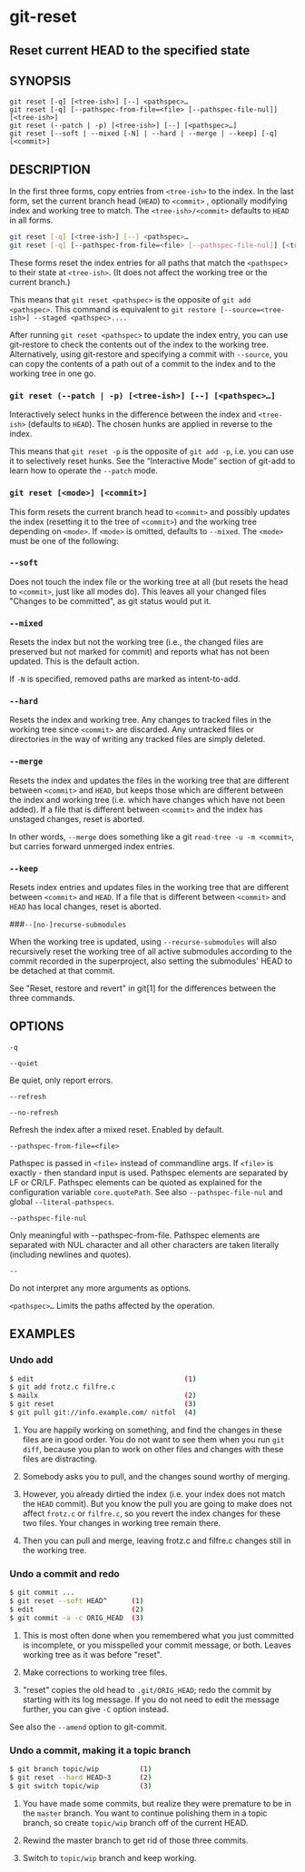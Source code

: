 # git-reset
## Reset current HEAD to the specified state

## SYNOPSIS
``` 
git reset [-q] [<tree-ish>] [--] <pathspec>…​
git reset [-q] [--pathspec-from-file=<file> [--pathspec-file-nul]] [<tree-ish>]
git reset (--patch | -p) [<tree-ish>] [--] [<pathspec>…​]
git reset [--soft | --mixed [-N] | --hard | --merge | --keep] [-q] [<commit>]
```

## DESCRIPTION
In the first three forms, copy entries from `<tree-ish>` to the index. In the last form, set the current branch head (`HEAD`) to `<commit>` , optionally modifying index and working tree to match. The `<tree-ish>/<commit>` defaults to `HEAD` in all forms.

```bash 
git reset [-q] [<tree-ish>] [--] <pathspec>…​
git reset [-q] [--pathspec-from-file=<file> [--pathspec-file-nul]] [<tree-ish>]
```

These forms reset the index entries for all paths that match the `<pathspec>` to their state at `<tree-ish>`. (It does not affect the working tree or the current branch.)

This means that `git reset <pathspec>` is the opposite of `git add <pathspec>`. This command is equivalent to `git restore [--source=<tree-ish>] --staged <pathspec>....`

After running `git reset <pathspec>` to update the index entry, you can use git-restore to check the contents out of the index to the working tree. Alternatively, using git-restore and specifying a commit with `--source`, you can copy the contents of a path out of a commit to the index and to the working tree in one go.

### `git reset (--patch | -p) [<tree-ish>] [--] [<pathspec>…​]`

Interactively select hunks in the difference between the index and `<tree-ish>` (defaults to `HEAD`). The chosen hunks are applied in reverse to the index.

This means that `git reset -p` is the opposite of `git add -p`, i.e. you can use it to selectively reset hunks. See the “Interactive Mode” section of git-add to learn how to operate the `--patch` mode.

### `git reset [<mode>] [<commit>]`

This form resets the current branch head to `<commit>` and possibly updates the index (resetting it to the tree of `<commit>`) and the working tree depending on `<mode>`. If `<mode>` is omitted, defaults to `--mixed`. The `<mode>` must be one of the following:

### `--soft`

Does not touch the index file or the working tree at all (but resets the head to `<commit>`, just like all modes do). This leaves all your changed files "Changes to be committed", as git status would put it.

### `--mixed`

Resets the index but not the working tree (i.e., the changed files are preserved but not marked for commit) and reports what has not been updated. This is the default action.

If `-N` is specified, removed paths are marked as intent-to-add.

### `--hard`

Resets the index and working tree. Any changes to tracked files in the working tree since `<commit>` are discarded. Any untracked files or directories in the way of writing any tracked files are simply deleted.

### `--merge`

Resets the index and updates the files in the working tree that are different between `<commit>` and `HEAD`, but keeps those which are different between the index and working tree (i.e. which have changes which have not been added). If a file that is different between `<commit>` and the index has unstaged changes, reset is aborted.

In other words, `--merge` does something like a git `read-tree -u -m <commit>`, but carries forward unmerged index entries.

### `--keep`

Resets index entries and updates files in the working tree that are different between `<commit>` and `HEAD`. If a file that is different between `<commit>` and `HEAD` has local changes, reset is aborted.

###`--[no-]recurse-submodules`

When the working tree is updated, using `--recurse-submodules` will also recursively reset the working tree of all active submodules according to the commit recorded in the superproject, also setting the submodules' HEAD to be detached at that commit.

See "Reset, restore and revert" in git[1] for the differences between the three commands.

## OPTIONS
`-q`

`--quiet`

Be quiet, only report errors.

`--refresh`

`--no-refresh`

Refresh the index after a mixed reset. Enabled by default.

`--pathspec-from-file=<file>`

Pathspec is passed in `<file>` instead of commandline args. If `<file>` is exactly - then standard input is used. Pathspec elements are separated by LF or CR/LF. Pathspec elements can be quoted as explained for the configuration variable `core.quotePath`. See also `--pathspec-file-nul` and global `--literal-pathspecs`.

`--pathspec-file-nul`

Only meaningful with --pathspec-from-file. Pathspec elements are separated with NUL character and all other characters are taken literally (including newlines and quotes).

`--`

Do not interpret any more arguments as options.

`<pathspec>…​`
Limits the paths affected by the operation.


## EXAMPLES
### Undo add
```sh
$ edit                                     (1)
$ git add frotz.c filfre.c
$ mailx                                    (2)
$ git reset                                (3)
$ git pull git://info.example.com/ nitfol  (4)
```

1. You are happily working on something, and find the changes in these files are in good order. You do not want to see them when you run `git diff`, because you plan to work on other files and changes with these files are distracting.

2. Somebody asks you to pull, and the changes sound worthy of merging.

3. However, you already dirtied the index (i.e. your index does not match the `HEAD` commit). But you know the pull you are going to make does not affect `frotz.c` or `filfre.c`, so you revert the index changes for these two files. Your changes in working tree remain there.

4. Then you can pull and merge, leaving frotz.c and filfre.c changes still in the working tree.

### Undo a commit and redo

```sh
$ git commit ...
$ git reset --soft HEAD^      (1)
$ edit                        (2)
$ git commit -a -c ORIG_HEAD  (3)
```
1. This is most often done when you remembered what you just committed is incomplete, or you misspelled your commit message, or both. Leaves working tree as it was before "reset".

2. Make corrections to working tree files.

3. "reset" copies the old head to `.git/ORIG_HEAD`; redo the commit by starting with its log message. If you do not need to edit the message further, you can give `-C` option instead.

See also the `--amend` option to git-commit.

### Undo a commit, making it a topic branch

```sh 
$ git branch topic/wip          (1)
$ git reset --hard HEAD~3       (2)
$ git switch topic/wip          (3)
```
1. You have made some commits, but realize they were premature to be in the `master` branch. You want to continue polishing them in a topic branch, so create `topic/wip` branch off of the current HEAD.

2. Rewind the master branch to get rid of those three commits.

3. Switch to `topic/wip` branch and keep working.
